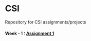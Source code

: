 # CSI
Repository for CSI assignments/projects

#### Week - 1 : [Assignment 1](https://github.com/I-Ishika-012/CSI/blob/main/Week1/Assignment%201.pdf)

